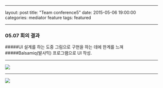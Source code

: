 - - -

layout: post
title:  "Team conference5"
date:   2015-05-06 19:00:00
categories: mediator feature
tags: featured
- - -


### 05.07 회의 결과

#####UI 설계를 하는 도중 그림으로 구현을 하는 데에 한계를 느껴
#####Balsamiq(발사믹) 프로그램으로 UI 작성.

- - -

<img src="https://cloud.githubusercontent.com/assets/11438919/7496900/224e1fca-f452-11e4-81f7-04ad0f9b0476.png">

- - -

<img src="https://cloud.githubusercontent.com/assets/11438919/7496901/2274727e-f452-11e4-898e-2f4672c61551.png">



